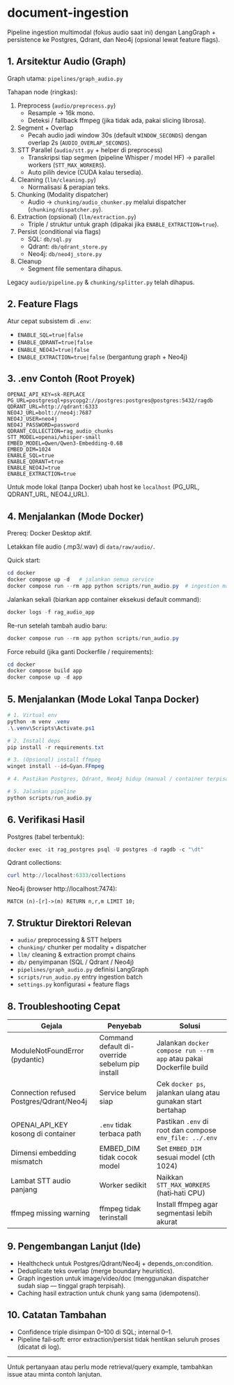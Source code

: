 # document-ingestion

Pipeline ingestion multimodal (fokus audio saat ini) dengan LangGraph + persistence ke Postgres, Qdrant, dan Neo4j (opsional lewat feature flags).

## 1. Arsitektur Audio (Graph)
Graph utama: `pipelines/graph_audio.py`

Tahapan node (ringkas):
1. Preprocess (`audio/preprocess.py`)
	- Resample → 16k mono.
	- Deteksi / fallback ffmpeg (jika tidak ada, pakai slicing librosa).
2. Segment + Overlap
	- Pecah audio jadi window 30s (default `WINDOW_SECONDS`) dengan overlap 2s (`AUDIO_OVERLAP_SECONDS`).
3. STT Parallel (`audio/stt.py` + helper di preprocess)
	- Transkripsi tiap segmen (pipeline Whisper / model HF) → parallel workers (`STT_MAX_WORKERS`).
	- Auto pilih device (CUDA kalau tersedia).
4. Cleaning (`llm/cleaning.py`)
	- Normalisasi & perapian teks.
5. Chunking (Modality dispatcher)
	- Audio → `chunking/audio_chunker.py` melalui dispatcher (`chunking/dispatcher.py`).
6. Extraction (opsional) (`llm/extraction.py`)
	- Triple / struktur untuk graph (dipakai jika `ENABLE_EXTRACTION=true`).
7. Persist (conditional via flags)
	- SQL: `db/sql.py`
	- Qdrant: `db/qdrant_store.py`
	- Neo4j: `db/neo4j_store.py`
8. Cleanup
	- Segment file sementara dihapus.

Legacy `audio/pipeline.py` & `chunking/splitter.py` telah dihapus.

## 2. Feature Flags
Atur cepat subsistem di `.env`:
- `ENABLE_SQL=true|false`
- `ENABLE_QDRANT=true|false`
- `ENABLE_NEO4J=true|false`
- `ENABLE_EXTRACTION=true|false` (bergantung graph + Neo4j)

## 3. .env Contoh (Root Proyek)
```
OPENAI_API_KEY=sk-REPLACE
PG_URL=postgresql+psycopg2://postgres:postgres@postgres:5432/ragdb
QDRANT_URL=http://qdrant:6333
NEO4J_URL=bolt://neo4j:7687
NEO4J_USER=neo4j
NEO4J_PASSWORD=password
QDRANT_COLLECTION=rag_audio_chunks
STT_MODEL=openai/whisper-small
EMBED_MODEL=Qwen/Qwen3-Embedding-0.6B
EMBED_DIM=1024
ENABLE_SQL=true
ENABLE_QDRANT=true
ENABLE_NEO4J=true
ENABLE_EXTRACTION=true
```

Untuk mode lokal (tanpa Docker) ubah host ke `localhost` (PG_URL, QDRANT_URL, NEO4J_URL).

## 4. Menjalankan (Mode Docker)
Prereq: Docker Desktop aktif.

Letakkan file audio (.mp3/.wav) di `data/raw/audio/`.

Quick start:
```powershell
cd docker
docker compose up -d   # jalankan semua service
docker compose run --rm app python scripts/run_audio.py  # ingestion manual
```

Jalankan sekali (biarkan app container eksekusi default command):
```powershell
docker logs -f rag_audio_app
```

Re-run setelah tambah audio baru:
```powershell
docker compose run --rm app python scripts/run_audio.py
```

Force rebuild (jika ganti Dockerfile / requirements):
```powershell
cd docker
docker compose build app
docker compose up -d app
```

## 5. Menjalankan (Mode Lokal Tanpa Docker)
```powershell
# 1. Virtual env
python -m venv .venv
.\.venv\Scripts\Activate.ps1

# 2. Install deps
pip install -r requirements.txt

# 3. (Opsional) install ffmpeg
winget install --id=Gyan.FFmpeg

# 4. Pastikan Postgres, Qdrant, Neo4j hidup (manual / container terpisah)

# 5. Jalankan pipeline
python scripts/run_audio.py
```

## 6. Verifikasi Hasil
Postgres (tabel terbentuk):
```powershell
docker exec -it rag_postgres psql -U postgres -d ragdb -c "\dt"
```
Qdrant collections:
```powershell
curl http://localhost:6333/collections
```
Neo4j (browser http://localhost:7474):
```cypher
MATCH (n)-[r]->(m) RETURN n,r,m LIMIT 10;
```

## 7. Struktur Direktori Relevan
- `audio/` preprocessing & STT helpers
- `chunking/` chunker per modality + dispatcher
- `llm/` cleaning & extraction prompt chains
- `db/` penyimpanan (SQL / Qdrant / Neo4j)
- `pipelines/graph_audio.py` definisi LangGraph
- `scripts/run_audio.py` entry ingestion batch
- `settings.py` konfigurasi + feature flags

## 8. Troubleshooting Cepat
| Gejala | Penyebab | Solusi |
|--------|----------|--------|
| ModuleNotFoundError (pydantic) | Command default di-override sebelum pip install | Jalankan `docker compose run --rm app` atau pakai Dockerfile build |
| Connection refused Postgres/Qdrant/Neo4j | Service belum siap | Cek `docker ps`, jalankan ulang atau gunakan start bertahap |
| OPENAI_API_KEY kosong di container | `.env` tidak terbaca path | Pastikan `.env` di root dan compose `env_file: ../.env` |
| Dimensi embedding mismatch | EMBED_DIM tidak cocok model | Set `EMBED_DIM` sesuai model (cth 1024) |
| Lambat STT audio panjang | Worker sedikit | Naikkan `STT_MAX_WORKERS` (hati‑hati CPU) |
| ffmpeg missing warning | ffmpeg tidak terinstall | Install ffmpeg agar segmentasi lebih akurat |

## 9. Pengembangan Lanjut (Ide)
- Healthcheck untuk Postgres/Qdrant/Neo4j + depends_on:condition.
- Deduplicate teks overlap (merge boundary heuristics).
- Graph ingestion untuk image/video/doc (menggunakan dispatcher sudah siap — tinggal graph terpisah).
- Caching hasil extraction untuk chunk yang sama (idempotensi).

## 10. Catatan Tambahan
- Confidence triple disimpan 0–100 di SQL; internal 0–1.
- Pipeline fail‑soft: error extraction/persist tidak hentikan seluruh proses (dicatat di log).

---
Untuk pertanyaan atau perlu mode retrieval/query example, tambahkan issue atau minta contoh lanjutan.